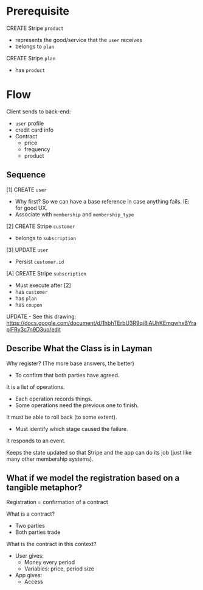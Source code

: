 # Prerequisite

CREATE Stripe `product`
* represents the good/service that the `user` receives
* belongs to `plan`

CREATE Stripe `plan`
* has `product`

# Flow

Client sends to back-end:
* `user` profile
* credit card info
* Contract
  * price
  * frequency
  * product

## Sequence

[1] CREATE `user`
* Why first? So we can have a base reference in case anything fails. IE: for good UX.
* Associate with `membership` and `membership_type`

[2] CREATE Stripe `customer`
* belongs to `subscription`

[3] UPDATE `user`
* Persist `customer.id`

[A] CREATE Stripe `subscription`
* Must execute after [2]
* has `customer`
* has `plan`
* has `coupon`

UPDATE - See this drawing:
https://docs.google.com/document/d/1hbhTErbU3R9qi8iAUhKEmqwhxBYraplFRy3c7n9D3uo/edit

## Describe What the Class is in Layman

Why register? (The more base answers, the better)
* To confirm that both parties have agreed.

It is a list of operations.
* Each operation records things.
* Some operations need the previous one to finish.

It must be able to roll back (to some extent).
* Must identify which stage caused the failure.

It responds to an event.

Keeps the state updated so that Stripe and the app can do its job (just like many other membership systems).

## What if we model the registration based on a tangible metaphor?

Registration = confirmation of a contract

What is a contract?
* Two parties
* Both parties trade

What is the contract in this context?
* User gives:
  * Money every period
  * Variables: price, period size
* App gives:
  * Access